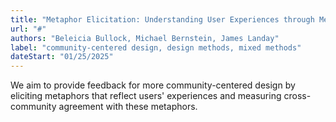 ```yaml
---
title: "Metaphor Elicitation: Understanding User Experiences through Metaphors"
url: "#"
authors: "Beleicia Bullock, Michael Bernstein, James Landay"
label: "community-centered design, design methods, mixed methods"
dateStart: "01/25/2025"
---
```


We aim to provide feedback for more community-centered design by eliciting metaphors that reflect users' experiences and measuring cross-community agreement with these metaphors.
